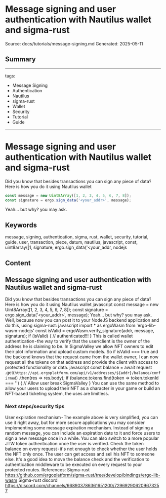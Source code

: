 # Message signing and user authentication with Nautilus wallet and sigma-rust
Source: docs/tutorials/message-signing.md
Generated: 2025-05-11

## Summary
 ---
tags:
  - Message Signing
  - Authentication
  - Nautilus
  - sigma-rust
  - Wallet
  - Security
  - Tutorial
  - Guide
---

# Message signing and user authentication with Nautilus wallet and sigma-rust

Did you know that besides transactions you can sign any piece of data? Here is how you do it using Nautilus wallet
```javascript
const message = new Uint8Array([1, 2, 3, 4, 5, 6, 7, 8]);
const signature = ergo.sign_data('<your_addr>', message);
```

Yeah… but why? you may ask.

## Keywords
message, signing, authentication, sigma, rust, wallet, security, tutorial, guide, user, transaction, piece, datum, nautilus, javascript, const, uint8array([1, signature, ergo.sign_data('<your_addr, nodejs

## Content
## Message signing and user authentication with Nautilus wallet and sigma-rust
Did you know that besides transactions you can sign any piece of data?
Here is how you do it using Nautilus wallet
javascript
const message = new Uint8Array([1, 2, 3, 4, 5, 6, 7, 8]);
const signature = ergo.sign_data('<your_addr>', message);
Yeah… but why? you may ask.
Well, because now you can post it to your NodeJS backend application and do this, using sigma-rust:
javascript
import * as ergoWasm from 'ergo-lib-wasm-nodejs'
const isValid = ergoWasm.verify_signature(addr, message, signature);
if (isValid) { // authenticated!!! }
This is called wallet authentication - the way to verify that the user/client is the owner of the address he is claiming to be.
In SigmaValley we allow NFT owners to edit their plot information and upload custom models. So if isValid === true and the backend knows that the request came from the wallet owner, I can now request all the tokens on that address and provide the client with access to protected functionality or data.
javascript
const balance = await request
  .get(`https://api.ergoplatform.com/api/v1/addresses/${addr}/balance/confirmed`)
  .then(res => res.body);
if (balance.tokens.find(token => token.tokenId === '<valid token>') {
   // Allow user break SigmaValley
}
You can use the same method to allow your users to upload their NFT as a character in your game or build an NFT-based ticketing system, the uses are limitless.

### Next steps/security tips
User expiration mechanism - The example above is very simplified, you can use it right away, but for more secure applications you may consider implementing some message expiration mechanism. Instead of signing a random message, you can include an expiration date to it and force users to sign a new message once in a while. You can also switch to a more popular JTW token authentication once the user is verified.
Check the token balance on every request - it's not enough to check whether the user holds the NFT only once. The user can get access and sell his NFT to someone else. It's a good idea to move the balance check and the verification to authentication middleware to be executed on every request to your protected routes.
References:
Sigma-rust https://github.com/ergoplatform/sigma-rust/tree/develop/bindings/ergo-lib-wasm
Sigma-rust discord https://discord.com/channels/668903786361651200/729692906209673257
